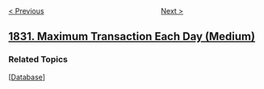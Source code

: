 <!--|This file generated by command(leetcode description); DO NOT EDIT.    |-->
<!--+----------------------------------------------------------------------+-->
<!--|@author    openset <openset.wang@gmail.com>                           |-->
<!--|@link      https://github.com/openset                                 |-->
<!--|@home      https://github.com/openset/leetcode                        |-->
<!--+----------------------------------------------------------------------+-->

[< Previous](../minimum-number-of-operations-to-make-string-sorted "Minimum Number of Operations to Make String Sorted")
　　　　　　　　　　　　　　　　
[Next >](../check-if-the-sentence-is-pangram "Check if the Sentence Is Pangram")

## [1831. Maximum Transaction Each Day (Medium)](https://leetcode.com/problems/maximum-transaction-each-day "每天的最大交易")



### Related Topics
  [[Database](../../tag/database/README.md)]
